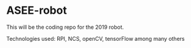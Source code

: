 # ASEE-robot

This will be the coding repo for the 2019 robot.

Technologies used:
RPI, NCS, openCV, tensorFlow among many others
